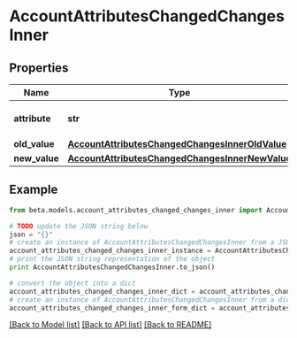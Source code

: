 # AccountAttributesChangedChangesInner


## Properties
Name | Type | Description | Notes
------------ | ------------- | ------------- | -------------
**attribute** | **str** | The name of the attribute. | 
**old_value** | [**AccountAttributesChangedChangesInnerOldValue**](AccountAttributesChangedChangesInnerOldValue.md) |  | 
**new_value** | [**AccountAttributesChangedChangesInnerNewValue**](AccountAttributesChangedChangesInnerNewValue.md) |  | 

## Example

```python
from beta.models.account_attributes_changed_changes_inner import AccountAttributesChangedChangesInner

# TODO update the JSON string below
json = "{}"
# create an instance of AccountAttributesChangedChangesInner from a JSON string
account_attributes_changed_changes_inner_instance = AccountAttributesChangedChangesInner.from_json(json)
# print the JSON string representation of the object
print AccountAttributesChangedChangesInner.to_json()

# convert the object into a dict
account_attributes_changed_changes_inner_dict = account_attributes_changed_changes_inner_instance.to_dict()
# create an instance of AccountAttributesChangedChangesInner from a dict
account_attributes_changed_changes_inner_form_dict = account_attributes_changed_changes_inner.from_dict(account_attributes_changed_changes_inner_dict)
```
[[Back to Model list]](../README.md#documentation-for-models) [[Back to API list]](../README.md#documentation-for-api-endpoints) [[Back to README]](../README.md)


